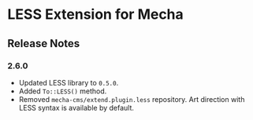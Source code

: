 LESS Extension for Mecha
========================

Release Notes
-------------

### 2.6.0

 - Updated LESS library to `0.5.0`.
 - Added `To::LESS()` method.
 - Removed `mecha-cms/extend.plugin.less` repository. Art direction with LESS syntax is available by default.
